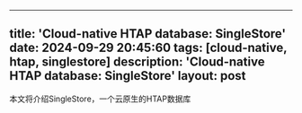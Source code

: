 ---
title: 'Cloud-native HTAP database: SingleStore'
date: 2024-09-29 20:45:60
tags: [cloud-native, htap, singlestore]
description: 'Cloud-native HTAP database: SingleStore'
layout: post
--

本文将介绍SingleStore，一个云原生的HTAP数据库